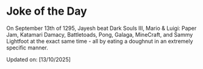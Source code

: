 # Joke of the Day

<!-- #joke -->
On September 13th of 1295, Jayesh beat Dark Souls III, Mario & Luigi: Paper Jam, Katamari Damacy, Battletoads, Pong, Galaga, MineCraft, and Sammy Lightfoot at the exact same time - all by eating a doughnut in an extremely specific manner.

Updated on: [13/10/2025]
<!-- #jokeEnd -->